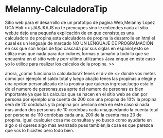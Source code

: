 # Melanny-CalculadoraTip
Sitio web para el desarrollo de un prototipo de pagina Web,Melanny Lopez UCA
Holi >< jJASJKAJS no te preocupes sino le entiendes nada al sitio web,te dejo una pequeña explicación de en que consiste,es una calculadora de propina,esta calculadora de propina la desarrolle en html el cuaal es un lenguaje de marcado NO UN LENGUAJE DE PROGRAMACIÓN en css que son hojas de tipo cascada por sus siglas en español,esto se utiliza mas que nada para dar colores,formas y tamaño a todo lo que se encuentra en el sitio web y porr ultimo utilizamos Java enque en este caso yo lo utilice para realizar los calculos de la propina. >>

ahora, ¿como funciona la calculadora?
tenes el div de <<cuenta>> donde vos metes como por ejemplo el saldo total y luego abajito tenes las propinas a elegir y una opcion personalizada de la propina que quieras ingresar,luego esta lo de el numero de personas,esa aprte del numero de personas es bien importante ya que los calculos que se hacen en el sitio web se dan por persona por ejemplo una cuenta de 200 con una  propina de 10% la propina sera de 20 cordobas y la propina por persona sera en este caso si nada mas andan dos personas de 10 cordobas cada una,quedando la cuenta total por persona de 110 cordobas cada una. 200 de la cuenta mas 20 de propina. igual cualquier cosa me consultas y yo busco como ayudarte en algo o si queres algo mas avanzado pues también,la cosa es que parezca que vos lo hicistes pero todo bien.
